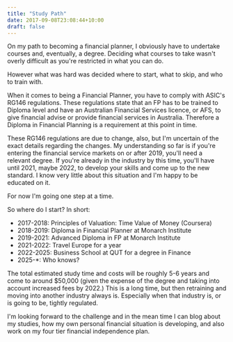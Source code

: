```yaml
---
title: "Study Path"
date: 2017-09-08T23:08:44+10:00
draft: false
---
```


On my path to becoming a financial planner, I obviously have to undertake courses and, eventually, a degree. Deciding what courses to take wasn't overly difficult as you're restricted in what you can do.

However what was hard was decided where to start, what to skip, and who to train with.

When it comes to being a Financial Planner, you have to comply with ASIC's RG146 regulations. These regulations state that an FP has to be trained to Diploma level and have an Australian Financial Services licence, or AFS, to give financial advise or provide financial services in Australia. Therefore a Diploma in Financial Planning is a requirement at this point in time.

These RG146 regulations are due to change, also, but I'm uncertain of the exact details regarding the changes. My understanding so far is if you're entering the financial service markets on or after 2019, you'll need a relevant degree. If you're already in the industry by this time, you'll have until 2021, maybe 2022, to develop your skills and come up to the new standard. I know very little about this situation and I'm happy to be educated on it.

For now I'm going one step at a time.

So where do I start? In short:

- 2017-2018: Principles of Valuation: Time Value of Money (Coursera)
- 2018-2019: Diploma in Financial Planner at Monarch Institute
- 2019-2021: Advanced Diploma in FP at Monarch Institute
- 2021-2022: Travel Europe for a year
- 2022-2025: Business School at QUT for a degree in Finance
- 2025-*: Who knows?

The total estimated study time and costs will be roughly 5-6 years and come to around $50,000 (given the expense of the degree and taking into account increased fees by 2022.) This is a long time, but then retraining and moving into another industry always is. Especially when that industry is, or is going to be, tightly regulated. 

I'm looking forward to the challenge and in the mean time I can blog about my studies, how my own personal financial situation is developing, and also work on my four tier financial independence plan.
